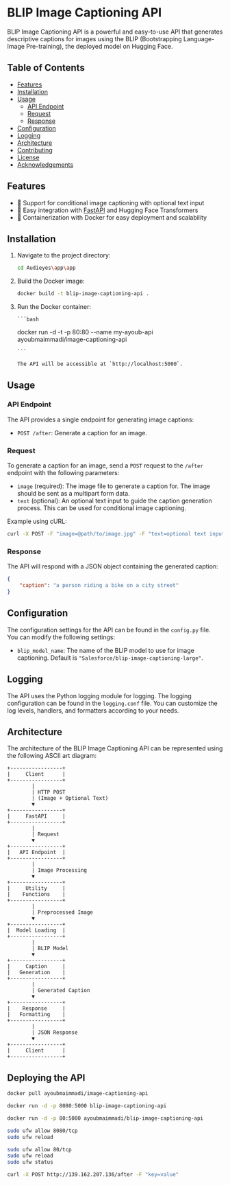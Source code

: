 # BLIP Image Captioning API

BLIP Image Captioning API is a powerful and easy-to-use API that generates descriptive captions for images using the BLIP (Bootstrapping Language-Image Pre-training), the deployed model on Hugging Face.

## Table of Contents

-   [Features](#features)
-   [Installation](#installation)
-   [Usage](#usage)
    -   [API Endpoint](#api-endpoint)
    -   [Request](#request)
    -   [Response](#response)
-   [Configuration](#configuration)
-   [Logging](#logging)
-   [Architecture](#architecture)
-   [Contributing](#contributing)
-   [License](#license)
-   [Acknowledgements](#acknowledgements)

## Features

-   📝 Support for conditional image captioning with optional text input
-   🚀 Easy integration with [FastAPI](https://fastapi.tiangolo.com/) and Hugging Face Transformers
-   🐳 Containerization with Docker for easy deployment and scalability

## Installation

1.  Navigate to the project directory:

    ```bash
    cd Audieyes\app\app
    ```

2.  Build the Docker image:

    ```bash
    docker build -t blip-image-captioning-api .
    ```

3.  Run the Docker container:

        ```bash

    docker run -d -t -p 80:80 --name my-ayoub-api ayoubmaimmadi/image-captioning-api

        ```

        The API will be accessible at `http://localhost:5000`.

## Usage

### API Endpoint

The API provides a single endpoint for generating image captions:

-   `POST /after`: Generate a caption for an image.

### Request

To generate a caption for an image, send a `POST` request to the `/after` endpoint with the following parameters:

-   `image` (required): The image file to generate a caption for. The image should be sent as a multipart form data.
-   `text` (optional): An optional text input to guide the caption generation process. This can be used for conditional image captioning.

Example using cURL:

```bash
curl -X POST -F "image=@path/to/image.jpg" -F "text=optional text input" http://localhost:5000/after
```

### Response

The API will respond with a JSON object containing the generated caption:

```json
{
    "caption": "a person riding a bike on a city street"
}
```

## Configuration

The configuration settings for the API can be found in the `config.py` file. You can modify the following settings:

-   `blip_model_name`: The name of the BLIP model to use for image captioning. Default is `"Salesforce/blip-image-captioning-large"`.

## Logging

The API uses the Python logging module for logging. The logging configuration can be found in the `logging.conf` file. You can customize the log levels, handlers, and formatters according to your needs.

## Architecture

The architecture of the BLIP Image Captioning API can be represented using the following ASCII art diagram:

```
+-----------------+
|     Client      |
+-----------------+
        |
        | HTTP POST
        | (Image + Optional Text)
        ▼
+-----------------+
|     FastAPI     |
+-----------------+
        |
        | Request
        ▼
+-----------------+
|   API Endpoint  |
+-----------------+
        |
        | Image Processing
        ▼
+-----------------+
|     Utility     |
|    Functions    |
+-----------------+
        |
        | Preprocessed Image
        ▼
+-----------------+
|  Model Loading  |
+-----------------+
        |
        | BLIP Model
        ▼
+-----------------+
|     Caption     |
|   Generation    |
+-----------------+
        |
        | Generated Caption
        ▼
+-----------------+
|    Response     |
|   Formatting    |
+-----------------+
        |
        | JSON Response
        ▼
+-----------------+
|     Client      |
+-----------------+
```

## Deploying the API

```bash
docker pull ayoubmaimmadi/image-captioning-api

docker run -d -p 8080:5000 blip-image-captioning-api

docker run -d -p 80:5000 ayoubmaimmadi/blip-image-captioning-api

sudo ufw allow 8080/tcp
sudo ufw reload

sudo ufw allow 80/tcp
sudo ufw reload
sudo ufw status

curl -X POST http://139.162.207.136/after -F "key=value"

```
